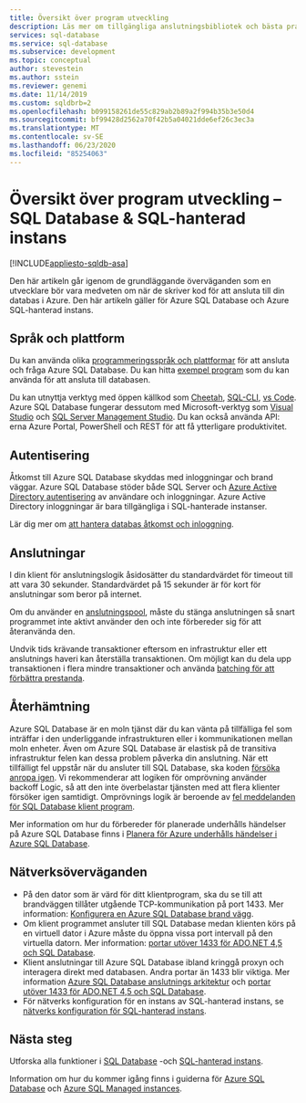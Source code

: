 ```yaml
---
title: Översikt över program utveckling
description: Läs mer om tillgängliga anslutningsbibliotek och bästa praxis för program som ansluter till SQL Database.
services: sql-database
ms.service: sql-database
ms.subservice: development
ms.topic: conceptual
author: stevestein
ms.author: sstein
ms.reviewer: genemi
ms.date: 11/14/2019
ms.custom: sqldbrb=2
ms.openlocfilehash: b099158261de55c829ab2b89a2f994b35b3e50d4
ms.sourcegitcommit: bf99428d2562a70f42b5a04021dde6ef26c3ec3a
ms.translationtype: MT
ms.contentlocale: sv-SE
ms.lasthandoff: 06/23/2020
ms.locfileid: "85254063"
---
```

# <a name="application-development-overview---sql-database--sql-managed-instance"></a>Översikt över program utveckling – SQL Database & SQL-hanterad instans

[!INCLUDE[appliesto-sqldb-asa](../includes/appliesto-sqldb-asa.md)]

Den här artikeln går igenom de grundläggande överväganden som en utvecklare bör vara medveten om när de skriver kod för att ansluta till din databas i Azure. Den här artikeln gäller för Azure SQL Database och Azure SQL-hanterad instans.

## <a name="language-and-platform"></a>Språk och plattform

Du kan använda olika [programmeringsspråk och plattformar](connect-query-content-reference-guide.md) för att ansluta och fråga Azure SQL Database. Du kan hitta [exempel program](https://azure.microsoft.com/resources/samples/?service=sql-database&sort=0) som du kan använda för att ansluta till databasen.

Du kan utnyttja verktyg med öppen källkod som [Cheetah](https://github.com/wunderlist/cheetah), [SQL-CLI](https://www.npmjs.com/package/sql-cli), [vs Code](https://code.visualstudio.com/). Azure SQL Database fungerar dessutom med Microsoft-verktyg som [Visual Studio](https://www.visualstudio.com/downloads/) och [SQL Server Management Studio](https://msdn.microsoft.com/library/ms174173.aspx). Du kan också använda API: erna Azure Portal, PowerShell och REST för att få ytterligare produktivitet.

## <a name="authentication"></a>Autentisering

Åtkomst till Azure SQL Database skyddas med inloggningar och brand väggar. Azure SQL Database stöder både SQL Server och [Azure Active Directory autentisering](authentication-aad-overview.md) av användare och inloggningar. Azure Active Directory inloggningar är bara tillgängliga i SQL-hanterade instanser. 

Lär dig mer om [att hantera databas åtkomst och inloggning](logins-create-manage.md).

## <a name="connections"></a>Anslutningar

I din klient för anslutningslogik åsidosätter du standardvärdet för timeout till att vara 30 sekunder. Standardvärdet på 15 sekunder är för kort för anslutningar som beror på internet.

Om du använder en [anslutningspool](https://msdn.microsoft.com/library/8xx3tyca.aspx), måste du stänga anslutningen så snart programmet inte aktivt använder den och inte förbereder sig för att återanvända den.

Undvik tids krävande transaktioner eftersom en infrastruktur eller ett anslutnings haveri kan återställa transaktionen. Om möjligt kan du dela upp transaktionen i flera mindre transaktioner och använda [batching för att förbättra prestanda](../performance-improve-use-batching.md).

## <a name="resiliency"></a>Återhämtning

Azure SQL Database är en moln tjänst där du kan vänta på tillfälliga fel som inträffar i den underliggande infrastrukturen eller i kommunikationen mellan moln enheter. Även om Azure SQL Database är elastisk på de transitiva infrastruktur felen kan dessa problem påverka din anslutning. När ett tillfälligt fel uppstår när du ansluter till SQL Database, ska koden [försöka anropa igen](troubleshoot-common-connectivity-issues.md). Vi rekommenderar att logiken för omprövning använder backoff Logic, så att den inte överbelastar tjänsten med att flera klienter försöker igen samtidigt. Omprövnings logik är beroende av [fel meddelanden för SQL Database klient program](troubleshoot-common-errors-issues.md).

Mer information om hur du förbereder för planerade underhålls händelser på Azure SQL Database finns i [Planera för Azure underhålls händelser i Azure SQL Database](planned-maintenance.md).

## <a name="network-considerations"></a>Nätverksöverväganden

- På den dator som är värd för ditt klientprogram, ska du se till att brandväggen tillåter utgående TCP-kommunikation på port 1433.  Mer information: [Konfigurera en Azure SQL Database brand vägg](firewall-configure.md).
- Om klient programmet ansluter till SQL Database medan klienten körs på en virtuell dator i Azure måste du öppna vissa port intervall på den virtuella datorn. Mer information: [portar utöver 1433 för ADO.NET 4,5 och SQL Database](adonet-v12-develop-direct-route-ports.md).
- Klient anslutningar till Azure SQL Database ibland kringgå proxyn och interagera direkt med databasen. Andra portar än 1433 blir viktiga. Mer information [Azure SQL Database anslutnings arkitektur](connectivity-architecture.md) och [portar utöver 1433 för ADO.NET 4,5 och SQL Database](adonet-v12-develop-direct-route-ports.md).
- För nätverks konfiguration för en instans av SQL-hanterad instans, se [nätverks konfiguration för SQL-hanterad instans](../managed-instance/how-to-content-reference-guide.md#network-configuration).

## <a name="next-steps"></a>Nästa steg

Utforska alla funktioner i [SQL Database](sql-database-paas-overview.md) -och [SQL-hanterad instans](../managed-instance/sql-managed-instance-paas-overview.md).

Information om hur du kommer igång finns i guiderna för [Azure SQL Database](quickstart-content-reference-guide.md) och [Azure SQL Managed instances](../managed-instance/quickstart-content-reference-guide.md).
